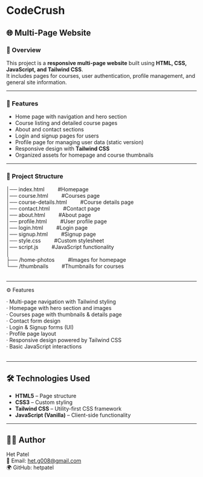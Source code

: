 # CodeCrush

## 🌐 Multi-Page Website  

### 📖 Overview  
This project is a **responsive multi-page website** built using **HTML, CSS, JavaScript, and Tailwind CSS**.  
It includes pages for courses, user authentication, profile management, and general site information.  

---

### 🚀 Features  
- Home page with navigation and hero section  
- Course listing and detailed course pages  
- About and contact sections  
- Login and signup pages for users  
- Profile page for managing user data (static version)  
- Responsive design with **Tailwind CSS**  
- Organized assets for homepage and course thumbnails  

---

### 📂 Project Structure  


│── index.html&nbsp;&nbsp;&nbsp;&nbsp;&nbsp;&nbsp;&nbsp;&nbsp;              #Homepage<br>
│── course.html&nbsp;&nbsp;&nbsp;&nbsp;&nbsp;&nbsp;&nbsp;&nbsp;             #Courses page<br>
│── course-details.html&nbsp;&nbsp;&nbsp;&nbsp;&nbsp;&nbsp;&nbsp;&nbsp;     #Course details page<br>
│── contact.html&nbsp;&nbsp;&nbsp;&nbsp;&nbsp;&nbsp;&nbsp;&nbsp;            #Contact page<br>
│── about.html&nbsp;&nbsp;&nbsp;&nbsp;&nbsp;&nbsp;&nbsp;&nbsp;              #About page<br>
│── profile.html&nbsp;&nbsp;&nbsp;&nbsp;&nbsp;&nbsp;&nbsp;&nbsp;            #User profile page<br>
│── login.html&nbsp;&nbsp;&nbsp;&nbsp;&nbsp;&nbsp;&nbsp;&nbsp;              #Login page<br>
│── signup.html&nbsp;&nbsp;&nbsp;&nbsp;&nbsp;&nbsp;&nbsp;&nbsp;             #Signup page<br>
│── style.css&nbsp;&nbsp;&nbsp;&nbsp;&nbsp;&nbsp;&nbsp;&nbsp;               #Custom stylesheet<br>
│── script.js&nbsp;&nbsp;&nbsp;&nbsp;&nbsp;&nbsp;&nbsp;&nbsp;               #JavaScript functionality<br>
│<br>
├── /home-photos&nbsp;&nbsp;&nbsp;&nbsp;&nbsp;&nbsp;&nbsp;&nbsp;            #Images for homepage<br>
└── /thumbnails&nbsp;&nbsp;&nbsp;&nbsp;&nbsp;&nbsp;&nbsp;&nbsp;             #Thumbnails for courses<br><br>

---

⚙️ Features

· Multi-page navigation with Tailwind styling<br>
· Homepage with hero section and images<br>
· Courses page with thumbnails & details page<br>
· Contact form design<br>
· Login & Signup forms (UI)<br>
· Profile page layout<br>
· Responsive design powered by Tailwind CSS<br>
· Basic JavaScript interactions<br><br>

---

## 🛠️ Technologies Used 

- **HTML5** – Page structure  
- **CSS3** – Custom styling  
- **Tailwind CSS** – Utility-first CSS framework  
- **JavaScript (Vanilla)** – Client-side functionality  

---

## 👨‍💻 Author 
Het Patel<br>
📧 Email: het.g008@gmail.com<br>
🌍 GitHub: hetpatel
